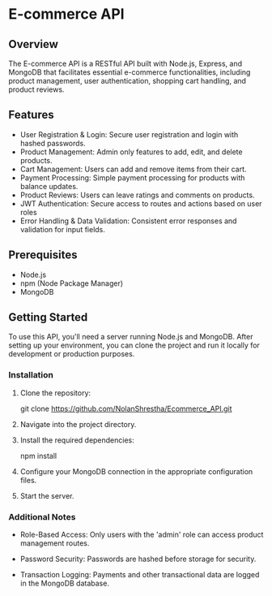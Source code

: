 # E-commerce API

## Overview

The E-commerce API is a RESTful API built with Node.js, Express, and MongoDB that facilitates essential e-commerce functionalities, including product management, user authentication, shopping cart handling, and product reviews.

## Features

- User Registration & Login: Secure user registration and login with hashed passwords.
- Product Management: Admin only features to add, edit, and delete products.
- Cart Management: Users can add and remove items from their cart.
- Payment Processing: Simple payment processing for products with balance updates.
- Product Reviews: Users can leave ratings and comments on products.
- JWT Authentication: Secure access to routes and actions based on user roles
- Error Handling & Data Validation: Consistent error responses and validation for input fields.

## Prerequisites

- Node.js 
- npm (Node Package Manager)
- MongoDB 

## Getting Started

To use this API, you'll need a server running Node.js and MongoDB. After setting up your environment, you can clone the project and run it locally for development or production purposes.

### Installation

1. Clone the repository:

     git clone https://github.com/NolanShrestha/Ecommerce_API.git

2. Navigate into the project directory.

3. Install the required dependencies:

   npm install

4. Configure your MongoDB connection in the appropriate configuration files.

5. Start the server.

### Additional Notes 

- Role-Based Access: Only users with the 'admin' role can access product management routes.

- Password Security: Passwords are hashed before storage for security.

- Transaction Logging: Payments and other transactional data are logged in the MongoDB database.



